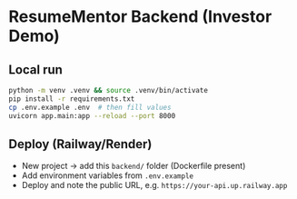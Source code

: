 # ResumeMentor Backend (Investor Demo)

## Local run
```bash
python -m venv .venv && source .venv/bin/activate
pip install -r requirements.txt
cp .env.example .env  # then fill values
uvicorn app.main:app --reload --port 8000
```

## Deploy (Railway/Render)
- New project → add this `backend/` folder (Dockerfile present)
- Add environment variables from `.env.example`
- Deploy and note the public URL, e.g. `https://your-api.up.railway.app`
